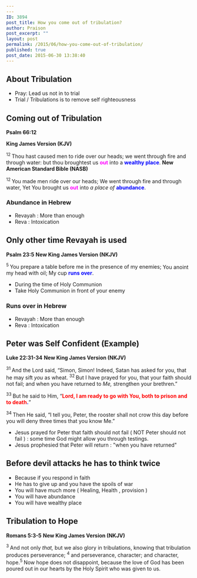 ```yaml
---
---
ID: 3894
post_title: How you come out of tribulation?
author: Praison
post_excerpt: ""
layout: post
permalink: /2015/06/how-you-come-out-of-tribulation/
published: true
post_date: 2015-06-30 13:38:40
---
```

<h2>About Tribulation</h2>
<ul>
	<li>Pray: Lead us not in to trial</li>
	<li>Trial / Tribulations is to remove self righteousness</li>
</ul>
<h2>Coming out of Tribulation</h2>
<strong>Psalm 66:12</strong>

<strong>King James Version (KJV)</strong>

<sup class="versenum">12 </sup>Thou hast caused men to ride over our heads; we went through fire and through water: but thou broughtest us <span style="color: #ff00ff;"><strong>out</strong> </span>into a <span style="color: #0000ff;"><strong>wealthy place</strong></span>.
<strong>New American Standard Bible (NASB)</strong>
<div class="poetry top-1">
<p class="line"><span id="en-NASB-14886" class="text Ps-66-12"><sup class="versenum">12 </sup>You made men ride over our heads;</span>
<span class="text Ps-66-12">We went through fire and through water,</span>
<span class="text Ps-66-12">Yet You brought us <span style="color: #ff00ff;"><strong>out</strong> </span>into <i>a place of</i> <span style="color: #0000ff;"><strong>abundance</strong></span>.</span></p>

<h3 class="line">Abundance in Hebrew</h3>
<ul>
	<li>Revayah : More than enough</li>
	<li>Reva : Intoxication</li>
</ul>
<h2>Only other time Revayah is used</h2>
<strong>Psalm 23:5</strong>
<strong> New King James Version (NKJV)</strong>
<div class="poetry top-1">
<p class="line"><span id="en-NKJV-14241" class="text Ps-23-5"><sup class="versenum">5 </sup>You prepare a table before me in the presence of my enemies;</span>
<span class="text Ps-23-5">You anoint my head with oil;</span>
<span class="text Ps-23-5">My cup <span style="color: #0000ff;"><strong>runs over</strong></span>.</span></p>

<ul>
	<li class="line">During the time of Holy Communion</li>
	<li class="line">Take Holy Communion in front of your enemy</li>
</ul>
<h3 class="line">Runs over in Hebrew</h3>
<ul>
	<li class="line">Revayah : More than enough</li>
	<li class="line">Reva : Intoxication</li>
</ul>
<h2>Peter was Self Confident (Example)</h2>
<strong>Luke 22:31-34</strong>
<strong> New King James Version (NKJV)</strong>

<span class="text Luke-22-31"><sup class="versenum">31 </sup>And the Lord said, <span class="woj">“Simon, Simon! Indeed, Satan has asked for you, that he may sift <i>you</i> as wheat.</span> </span><span id="en-NKJV-25897" class="text Luke-22-32"><sup class="versenum">32 </sup><span class="woj">But I have prayed for you, that your faith should not fail; and when you have returned to <i>Me,</i> strengthen your brethren.”</span></span>

<span id="en-NKJV-25898" class="text Luke-22-33"><sup class="versenum">33 </sup>But he said to Him, “<strong><span style="color: #0000ff;"><span style="color: #ff0000;">Lord, I am ready to go with You, both to prison and to death</span>.</span></strong>”</span>

<span id="en-NKJV-25899" class="text Luke-22-34"><sup class="versenum">34 </sup>Then He said, <span class="woj">“I tell you, Peter, the rooster shall not crow this day before you will deny three times that you know Me.”</span></span>
<ul>
	<li>Jesus prayed for Peter that faith should not fail ( NOT Peter should not fail ) : some time God might allow you through testings.</li>
	<li>Jesus prophesied that Peter will return : "when you have returned"</li>
</ul>
<h2>Before devil attacks he has to think twice</h2>
<ul>
	<li>Because if you respond in faith</li>
	<li>He has to give up and you have the spoils of war</li>
	<li>You will have much more ( Healing, Health , provision )</li>
	<li>You will have abundance</li>
	<li>You will have wealthy place</li>
</ul>
<h2>Tribulation to Hope</h2>
<strong>Romans 5:3-5</strong>
<strong> New King James Version (NKJV)</strong>

<span id="en-NKJV-28051" class="text Rom-5-3"><sup class="versenum">3 </sup>And not only <i>that,</i> but we also glory in tribulations, knowing that tribulation produces perseverance; </span><span id="en-NKJV-28052" class="text Rom-5-4"><sup class="versenum">4 </sup>and perseverance, character; and character, hope.</span><span id="en-NKJV-28053" class="text Rom-5-5"><sup class="versenum">5 </sup>Now hope does not disappoint, because the love of God has been poured out in our hearts by the Holy Spirit who was given to us.</span>

</div>
</div>
